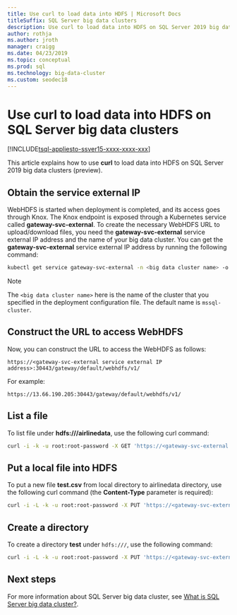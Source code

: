 ```yaml
---
title: Use curl to load data into HDFS | Microsoft Docs
titleSuffix: SQL Server big data clusters
description: Use curl to load data into HDFS on SQL Server 2019 big data clusters.
author: rothja
ms.author: jroth
manager: craigg
ms.date: 04/23/2019
ms.topic: conceptual
ms.prod: sql
ms.technology: big-data-cluster
ms.custom: seodec18
---
```


# Use curl to load data into HDFS on SQL Server big data clusters

[!INCLUDE[tsql-appliesto-ssver15-xxxx-xxxx-xxx](../includes/tsql-appliesto-ssver15-xxxx-xxxx-xxx.md)]

This article explains how to use **curl** to load data into HDFS on SQL Server 2019 big data clusters (preview).

## Obtain the service external IP

WebHDFS is started when deployment is completed, and its access goes through Knox. The Knox endpoint is exposed through a Kubernetes service called **gateway-svc-external**.  To create the necessary WebHDFS URL to upload/download files, you need the **gateway-svc-external** service external IP address and the name of your big data cluster. You can get the **gateway-svc-external** service external IP address by running the following command:

```bash
kubectl get service gateway-svc-external -n <big data cluster name> -o json | jq -r .status.loadBalancer.ingress[0].ip
```

> [!NOTE]
> The `<big data cluster name>` here is the name of the cluster that you specified in the deployment configuration file. The default name is `mssql-cluster`.

## Construct the URL to access WebHDFS

Now, you can construct the URL to access the WebHDFS as follows:

`https://<gateway-svc-external service external IP address>:30443/gateway/default/webhdfs/v1/`

For example:

`https://13.66.190.205:30443/gateway/default/webhdfs/v1/`

## List a file

To list file under **hdfs:///airlinedata**, use the following curl command:

```bash
curl -i -k -u root:root-password -X GET 'https://<gateway-svc-external IP external address>:30443/gateway/default/webhdfs/v1/airlinedata/?op=liststatus'
```

## Put a local file into HDFS

To put a new file **test.csv** from local directory to airlinedata directory, use the following curl command (the **Content-Type** parameter is required):

```bash
curl -i -L -k -u root:root-password -X PUT 'https://<gateway-svc-external IP external address>:30443/gateway/default/webhdfs/v1/airlinedata/test.csv?op=create' -H 'Content-Type: application/octet-stream' -T 'test.csv'
```

## Create a directory

To create a directory **test** under `hdfs:///`, use the following command:

```bash
curl -i -L -k -u root:root-password -X PUT 'https://<gateway-svc-external IP external address>:30443/gateway/default/webhdfs/v1/test?op=MKDIRS'
```

## Next steps

For more information about SQL Server big data cluster, see [What is SQL Server big data cluster?](big-data-cluster-overview.md).
